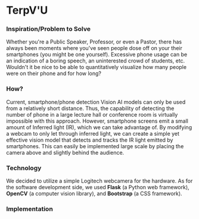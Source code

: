 # TerpV'U

### Inspiration/Problem to Solve

Whether you're a Public Speaker, Professor, or even a Pastor, there has always been moments where you've seen people dose off on your their smartphones (you might be one yourself). Excessive phone usage can be an indication of a boring speech, an uninterested crowd of students, etc. Wouldn't it be nice to be able to quantitatively visualize how many people were on their phone and for how long? 

### How?

Current, smartphone/phone detection Vision AI models can only be used from a relatively short distance. Thus, the capability of detecting the number of phone in a large lecture hall or conference room is virtually impossible with this approach. However, smartphone screens emit a small amount of Inferred light (IR), which we can take advantage of. By modifying a webcam to only let through inferred light, we can create a simple yet effective vision model that detects and tracks the IR light emitted by smartphones. This can easily be implemented large scale by placing the camera above and slightly behind the audience. 

### Technology

We decided to utilize a simple Logitech webcamera for the hardware. As for the software development side, we used **Flask** (a Python web framework), **OpenCV** (a computer vision library), and **Bootstrap** (a CSS framework). 

### Implementation

